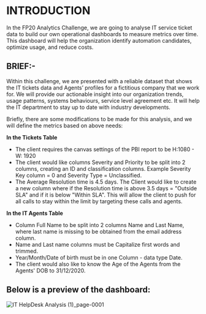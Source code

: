 # INTRODUCTION

In the FP20 Analytics Challenge, we are going to analyse IT service ticket data to build our own operational dashboards to measure metrics over time. This dashboard will help the organization identify automation candidates, optimize usage, and reduce costs.


## BRIEF:-

Within this challenge, we are presented with a reliable dataset that shows the IT tickets data and Agents’ profiles for a fictitious company that we work for. We will provide our actionable insight into our organization trends, usage patterns, systems behaviours, service level agreement etc. It will help the IT department to stay up to date with industry developments.

Briefly, there are some modifications to be made for this analysis, and we will define the metrics based on above needs:

__In the Tickets Table__
* The client requires the canvas settings of the PBI report to be H:1080 - W: 1920
* The client would like columns Severity and Priority to be split into 2 columns, creating an ID and classification columns. Example Severity Key column = 0 and Severity Type = Unclassified.
* The Average Resolution time is 4.5 days. The Client would like to create a new column where if the Resolution time is above 3.5 days = "Outside SLA" and if it is below "Within SLA". This will allow the client to push for all calls to stay within the limit by targeting these calls and agents.

**In the IT Agents Table**
* Column Full Name to be split into 2 columns Name and Last Name, where last name is missing to be obtained from the email address column.
* Name and Last name columns must be Capitalize first words and trimmed.
* Year/Month/Date of birth must be in one Column - data type Date.
* The client would also like to know the Age of the Agents from the Agents' DOB to 31/12/2020.

## Below is a preview of the dashboard:

![IT HelpDesk Analysis (1)_page-0001](https://github.com/sohang05/IT-HELP-DESK-ANALYSIS/assets/73344291/f8b6c4e6-dbc6-4a9b-9f2b-f706b9065e10)



